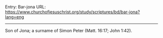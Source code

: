 Entry: Bar-jona
URL: https://www.churchofjesuschrist.org/study/scriptures/bd/bar-jona?lang=eng

---

Son of Jona; a surname of Simon Peter (Matt. 16:17; John 1:42).
